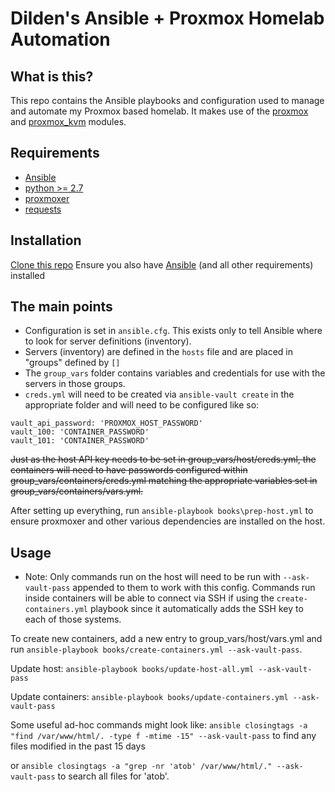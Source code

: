 # Dilden's Ansible + Proxmox Homelab Automation

## What is this?
This repo contains the Ansible playbooks and configuration used to manage and automate my Proxmox based homelab. It makes use of the [proxmox](https://docs.ansible.com/ansible/latest/modules/proxmox_module.html) and [proxmox_kvm](https://docs.ansible.com/ansible/latest/modules/proxmox_kvm_module.html) modules.

## Requirements
* [Ansible](https://docs.ansible.com/ansible/latest/installation_guide/index.html)
* [python >= 2.7](https://www.python.org/downloads/)
* [proxmoxer](https://pypi.org/project/proxmoxer/)
* [requests](https://pypi.org/project/requests/)


## Installation
[Clone this repo](https://github.com/Dilden/Ansible-Proxmox-Automation)
Ensure you also have [Ansible](https://docs.ansible.com/ansible/latest/installation_guide/index.html) (and all other requirements) installed

## The main points
* Configuration is set in `ansible.cfg`. This exists only to tell Ansible where to look for server definitions (inventory).
* Servers (inventory) are defined in the `hosts` file and are placed in "groups" defined by `[]`
* The `group_vars` folder contains variables and credentials for use with the servers in those groups.
* `creds.yml` will need to be created via `ansible-vault create` in the appropriate folder and will need to be configured like so:


```---
vault_api_password: 'PROXMOX_HOST_PASSWORD'
vault_100: 'CONTAINER_PASSWORD'
vault_101: 'CONTAINER_PASSWORD'
```


~~Just as the host API key needs to be set in group_vars/host/creds.yml, the containers will need to have passwords configured within group_vars/containers/creds.yml matching the appropriate variables set in group_vars/containers/vars.yml.~~

After setting up everything, run `ansible-playbook books\prep-host.yml` to ensure proxmoxer and other various dependencies are installed on the host.

## Usage
* Note: Only commands run on the host will need to be run with `--ask-vault-pass` appended to them to work with this config. Commands run inside containers will be able to connect via SSH if using the `create-containers.yml` playbook since it automatically adds the SSH key to each of those systems.

To create new containers, add a new entry to group_vars/host/vars.yml and run `ansible-playbook books/create-containers.yml --ask-vault-pass`.

Update host: `ansible-playbook books/update-host-all.yml --ask-vault-pass`

Update containers: `ansible-playbook books/update-containers.yml --ask-vault-pass`

Some useful ad-hoc commands might look like:
`ansible closingtags -a "find /var/www/html/. -type f -mtime -15" --ask-vault-pass` to find any files modified in the past 15 days

or `ansible closingtags -a "grep -nr 'atob' /var/www/html/." --ask-vault-pass` to search all files for 'atob'.
